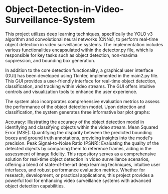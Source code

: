 # Object-Detection-in-Video-Surveillance-System
This project utilizes deep learning techniques, specifically the YOLO v3 algorithm and convolutional neural networks (CNNs), to perform real-time object detection in video surveillance systems. The implementation includes various functionalities encapsulated within the detector.py file, which is responsible for key tasks such as object detection, non-maxima suppression, and bounding box generation.

In addition to the core detection functionality, a graphical user interface (GUI) has been developed using Tkinter, implemented in the main2.py file. This GUI provides a user-friendly interface for real-time object detection, classification, and tracking within video streams. The GUI offers intuitive controls and visualization tools to enhance the user experience.

The system also incorporates comprehensive evaluation metrics to assess the performance of the object detection model. Upon detection and classification, the system generates three informative bar plot graphs:

Accuracy: Illustrating the accuracy of the object detection model in identifying and classifying objects within the video stream.
Mean Squared Error (MSE): Quantifying the disparity between the predicted bounding boxes and ground truth annotations, providing insights into the model's precision.
Peak Signal-to-Noise Ratio (PSNR): Evaluating the quality of the detected objects by comparing them to reference frames, aiding in the assessment of image fidelity.
This repository serves as a comprehensive solution for real-time object detection in video surveillance scenarios, offering a blend of state-of-the-art deep learning techniques, intuitive user interfaces, and robust performance evaluation metrics. Whether for research, development, or practical applications, this project provides a powerful tool for enhancing video surveillance systems with advanced object detection capabilities.
